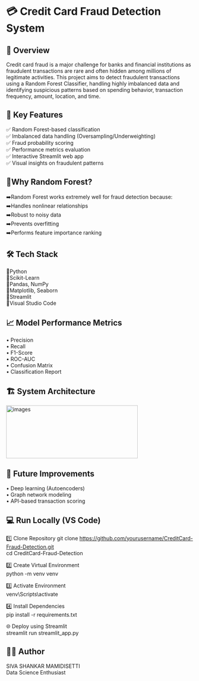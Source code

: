 
# 💳 Credit Card Fraud Detection System




## 📌 Overview
Credit card fraud is a major challenge for banks and financial institutions as fraudulent transactions are rare and often hidden among millions of legitimate activities.
This project aims to detect fraudulent transactions using a Random Forest Classifier, handling highly imbalanced data and identifying suspicious patterns based on spending behavior, transaction frequency, amount, location, and time.
## 🧠 Key Features
✅ Random Forest-based classification  
✅ Imbalanced data handling (Oversampling/Underweighting)  
✅ Fraud probability scoring  
✅ Performance metrics evaluation  
✅ Interactive Streamlit web app  
✅ Visual insights on fraudulent patterns
## 🌴Why Random Forest?
➡️Random Forest works extremely well for fraud detection because:
➡️Handles nonlinear relationships  
➡️Robust to noisy data  
➡️Prevents overfitting  
➡️Performs feature importance ranking
## 🛠️ Tech Stack
🔻Python  
🔻Scikit-Learn  
🔻Pandas, NumPy     
🔻Matplotlib, Seaborn    
🔻Streamlit     
🔻Visual Studio Code  
## 📈 Model Performance Metrics
• Precision  
• Recall  
• F1-Score  
• ROC-AUC  
• Confusion Matrix  
• Classification Report
## 🏗️ System Architecture
<img width="354" height="142" alt="images" src="https://github.com/user-attachments/assets/917859bd-782e-48c9-b426-07313e1877b4" />


## 🧩 Future Improvements
• Deep learning (Autoencoders)  
• Graph network modeling  
• API-based transaction scoring  

## 💻 Run Locally (VS Code)
1️⃣ Clone Repository
git clone https://github.com/yourusername/CreditCard-Fraud-Detection.git   
cd CreditCard-Fraud-Detection

2️⃣ Create Virtual Environment  
python -m venv venv

3️⃣ Activate Environment  
venv\Scripts\activate

4️⃣ Install Dependencies  
pip install -r requirements.txt

🌐 Deploy using Streamlit       
streamlit run streamlit_app.py
## 🧑‍💻 Author
SIVA SHANKAR MAMIDISETTI    
Data Science Enthusiast
